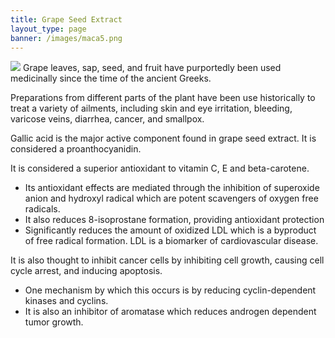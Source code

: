 ```yaml
---
title: Grape Seed Extract
layout_type: page
banner: /images/maca5.png
---
```


<img class="right-img" src="/images/grape-seed-extract.png">
Grape leaves, sap, seed, and fruit have purportedly been used medicinally since the time of the ancient Greeks. 

Preparations from different parts of the plant have been use historically to treat a variety of ailments, including skin and eye irritation, bleeding, varicose veins, diarrhea, cancer, and smallpox.

Gallic acid is the major active component found in grape seed extract. It is considered a proanthocyanidin.

It is considered a superior antioxidant to vitamin C, E and beta-carotene.

* Its antioxidant effects are mediated through the inhibition of superoxide anion and hydroxyl radical which are potent scavengers of oxygen free radicals.
* It also reduces 8-isoprostane formation, providing antioxidant protection
* Significantly reduces the amount of oxidized LDL which is a byproduct of free radical formation. LDL is a biomarker of cardiovascular disease.

It is also thought to inhibit cancer cells by inhibiting cell growth, causing cell cycle arrest, and inducing apoptosis.

* One mechanism by which this occurs is by reducing cyclin-dependent kinases and cyclins.
* It is also an inhibitor of aromatase which reduces androgen dependent tumor growth. 
